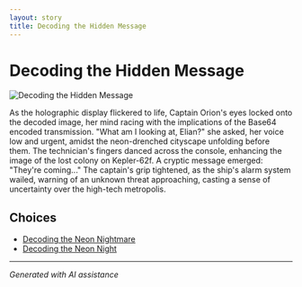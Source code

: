 ```yaml
---
layout: story
title: Decoding the Hidden Message
---
```


# Decoding the Hidden Message

![Decoding the Hidden Message](//Users/danielkliewer/textadventure08/text-adventure-web/temp/e24f1c95-8482-4e5a-846f-0028119f40cc/input_images/image_3.JPG)

As the holographic display flickered to life, Captain Orion's eyes locked onto the decoded image, her mind racing with the implications of the Base64 encoded transmission. "What am I looking at, Elian?" she asked, her voice low and urgent, amidst the neon-drenched cityscape unfolding before them. The technician's fingers danced across the console, enhancing the image of the lost colony on Kepler-62f. A cryptic message emerged: "They're coming..." The captain's grip tightened, as the ship's alarm system wailed, warning of an unknown threat approaching, casting a sense of uncertainty over the high-tech metropolis.


## Choices

* [Decoding the Neon Nightmare](/stories/image_10)
* [Decoding the Neon Night](/stories/image_4.JPG)


---
*Generated with AI assistance*
